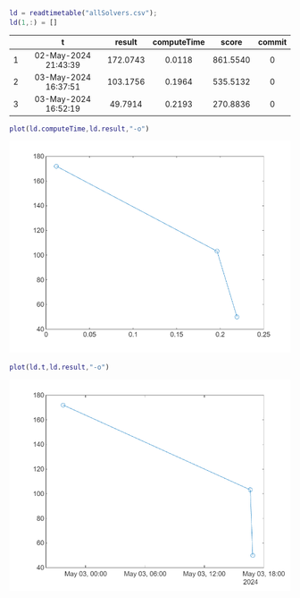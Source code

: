 
```matlab
ld = readtimetable("allSolvers.csv");
ld(1,:) = []
```
| |t|result|computeTime|score|commit|
|:--:|:--:|:--:|:--:|:--:|:--:|
|1|02-May-2024 21:43:39|172.0743|0.0118|861.5540|0|
|2|03-May-2024 16:37:51|103.1756|0.1964|535.5132|0|
|3|03-May-2024 16:52:19|49.7914|0.2193|270.8836|0|

```matlab
plot(ld.computeTime,ld.result,"-o")
```

![figure_0.png](report_media/figure_0.png)

```matlab
plot(ld.t,ld.result,"-o")
```

![figure_1.png](report_media/figure_1.png)
